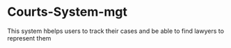 # Courts-System-mgt
This system hbelps users to track their cases and be able to find lawyers to represent them
